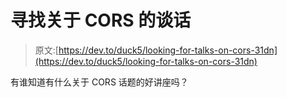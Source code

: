 # 寻找关于 CORS 的谈话

> 原文:[https://dev.to/duck5/looking-for-talks-on-cors-31dn](https://dev.to/duck5/looking-for-talks-on-cors-31dn)

有谁知道有什么关于 CORS 话题的好讲座吗？
